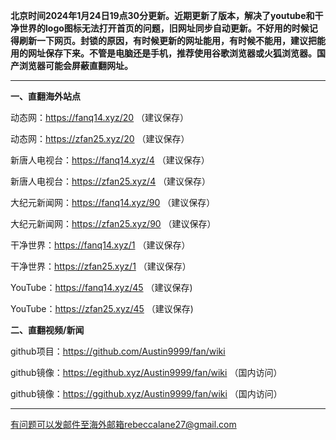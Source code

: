 **北京时间2024年1月24日19点30分更新。近期更新了版本，解决了youtube和干净世界的logo图标无法打开首页的问题，旧网址同步自动更新。不好用的时候记得刷新一下网页。封锁的原因，有时候更新的网址能用，有时候不能用，建议把能用的网址保存下来。不管是电脑还是手机，推荐使用谷歌浏览器或火狐浏览器。国产浏览器可能会屏蔽直翻网址。**

***

**一、直翻海外站点**

动态网：https://fanq14.xyz/20 （建议保存）

动态网：https://zfan25.xyz/20 （建议保存）

新唐人电视台：https://fanq14.xyz/4 （建议保存）

新唐人电视台：https://zfan25.xyz/4 （建议保存）

大纪元新闻网：https://fanq14.xyz/90 （建议保存）

大纪元新闻网：https://zfan25.xyz/90 （建议保存）

干净世界：https://fanq14.xyz/1 （建议保存）

干净世界：https://zfan25.xyz/1 （建议保存）

YouTube：https://fanq14.xyz/45 （建议保存)

YouTube：https://zfan25.xyz/45 （建议保存)

**二、直翻视频/新闻**

github项目：https://github.com/Austin9999/fan/wiki

github镜像：https://egithub.xyz/Austin9999/fan/wiki （国内访问）

github镜像：https://ggithub.xyz/Austin9999/fan/wiki （国内访问）

***


有问题可以发邮件至海外邮箱rebeccalane27@gmail.com

